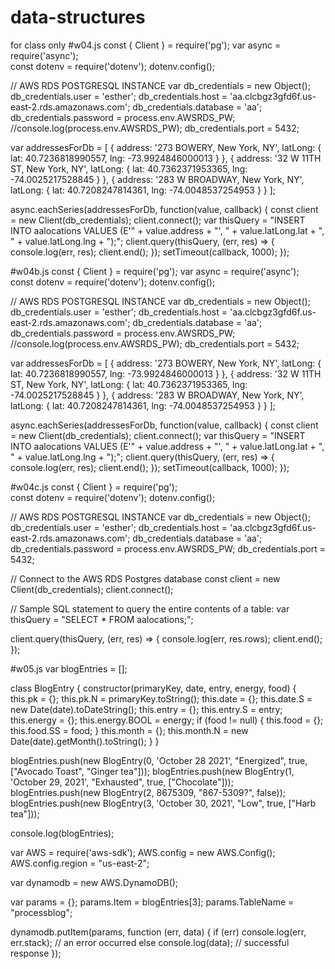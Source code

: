 # data-structures
for class only
#w04.js
const { Client } = require('pg');
var async = require('async');  
const dotenv = require('dotenv');
dotenv.config();  

// AWS RDS POSTGRESQL INSTANCE
var db_credentials = new Object();
db_credentials.user = 'esther';
db_credentials.host = 'aa.clcbgz3gfd6f.us-east-2.rds.amazonaws.com';
db_credentials.database = 'aa';
db_credentials.password = process.env.AWSRDS_PW;
//console.log(process.env.AWSRDS_PW);
db_credentials.port = 5432;

var addressesForDb = [ { address: '273 BOWERY, New York, NY', latLong: { lat: 40.7236818990557, lng: -73.9924846000013 } }, { address: '32 W 11TH ST, New York, NY', latLong: { lat: 40.7362371953365, lng: -74.0025217528845 } }, { address: '283 W BROADWAY, New York, NY', latLong: { lat: 40.7208247814361, lng: -74.0048537254953 } } ];

async.eachSeries(addressesForDb, function(value, callback) {
    const client = new Client(db_credentials);
    client.connect();
    var thisQuery = "INSERT INTO aalocations VALUES (E'" + value.address + "', " + value.latLong.lat + ", " + value.latLong.lng + ");";
    client.query(thisQuery, (err, res) => {
        console.log(err, res);
        client.end();
    });
    setTimeout(callback, 1000); 
}); 

#w04b.js
const { Client } = require('pg');
var async = require('async');  
const dotenv = require('dotenv');
dotenv.config();  

// AWS RDS POSTGRESQL INSTANCE
var db_credentials = new Object();
db_credentials.user = 'esther';
db_credentials.host = 'aa.clcbgz3gfd6f.us-east-2.rds.amazonaws.com';
db_credentials.database = 'aa';
db_credentials.password = process.env.AWSRDS_PW;
//console.log(process.env.AWSRDS_PW);
db_credentials.port = 5432;

var addressesForDb = [ { address: '273 BOWERY, New York, NY', latLong: { lat: 40.7236818990557, lng: -73.9924846000013 } }, { address: '32 W 11TH ST, New York, NY', latLong: { lat: 40.7362371953365, lng: -74.0025217528845 } }, { address: '283 W BROADWAY, New York, NY', latLong: { lat: 40.7208247814361, lng: -74.0048537254953 } } ];

async.eachSeries(addressesForDb, function(value, callback) {
    const client = new Client(db_credentials);
    client.connect();
    var thisQuery = "INSERT INTO aalocations VALUES (E'" + value.address + "', " + value.latLong.lat + ", " + value.latLong.lng + ");";
    client.query(thisQuery, (err, res) => {
        console.log(err, res);
        client.end();
    });
    setTimeout(callback, 1000); 
}); 

#w04c.js
const { Client } = require('pg');  
const dotenv = require('dotenv');
dotenv.config();  

// AWS RDS POSTGRESQL INSTANCE
var db_credentials = new Object();
db_credentials.user = 'esther';
db_credentials.host = 'aa.clcbgz3gfd6f.us-east-2.rds.amazonaws.com';
db_credentials.database = 'aa';
db_credentials.password = process.env.AWSRDS_PW;
db_credentials.port = 5432;

// Connect to the AWS RDS Postgres database
const client = new Client(db_credentials);
client.connect();

// Sample SQL statement to query the entire contents of a table: 
var thisQuery = "SELECT * FROM aalocations;";

client.query(thisQuery, (err, res) => {
    console.log(err, res.rows);
    client.end();
});

#w05.js
var blogEntries = [];

class BlogEntry {
  constructor(primaryKey, date, entry, energy, food) {
    this.pk = {};
    this.pk.N = primaryKey.toString();
    this.date = {}; 
    this.date.S = new Date(date).toDateString();
    this.entry = {};
    this.entry.S = entry;
    this.energy = {};
    this.energy.BOOL = energy; 
    if (food != null) {
      this.food = {};
      this.food.SS = food; 
    }
    this.month = {};
    this.month.N = new Date(date).getMonth().toString();
  }
}

blogEntries.push(new BlogEntry(0, 'October 28 2021', "Energized", true, ["Avocado Toast", "Ginger tea"]));
blogEntries.push(new BlogEntry(1, 'October 29, 2021', "Exhausted", true, ["Chocolate"]));
blogEntries.push(new BlogEntry(2, 8675309, "867-5309?", false));
blogEntries.push(new BlogEntry(3, 'October 30, 2021', "Low", true, ["Harb tea"]));

console.log(blogEntries);

var AWS = require('aws-sdk');
AWS.config = new AWS.Config();
AWS.config.region = "us-east-2";

var dynamodb = new AWS.DynamoDB();

var params = {};
params.Item = blogEntries[3]; 
params.TableName = "processblog";

dynamodb.putItem(params, function (err, data) {
  if (err) console.log(err, err.stack); // an error occurred
  else     console.log(data);           // successful response
});
